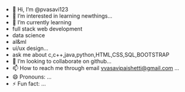 - 👋 Hi, I’m @pvasavi123
- 👀 I’m interested in learning newthings...
- 🌱 I’m currently learning
- full stack web development
- data science
- al&ml
- ui/ux design...
- ask me about c,c++,java,python,HTML,CSS,SQL,BOOTSTRAP
- 💞️ I’m looking to collaborate on github...
- 📫 How to reach me through email vvasavipaishetti@gmail.com ...
- 😄 Pronouns: ...
- ⚡ Fun fact: ...

<!---
pvasavi123/pvasavi123 is a ✨ special ✨ repository because its `README.md` (this file) appears on your GitHub profile.
You can click the Preview link to take a look at your changes.
--->
